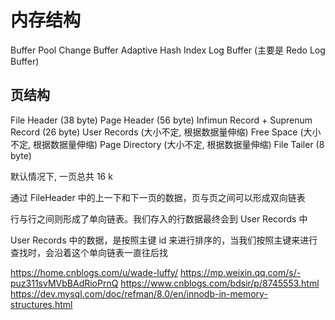 # 内存结构

Buffer Pool
Change Buffer
Adaptive Hash Index
Log Buffer (主要是 Redo Log Buffer)

## 页结构

File Header (38 byte)
Page Header (56 byte)
Infimun Record + Suprenum Record (26 byte)
User Records (大小不定, 根据数据量伸缩)
Free Space (大小不定, 根据数据量伸缩)
Page Directory (大小不定, 根据数据量伸缩)
File Tailer (8 byte)

默认情况下, 一页总共 16 k


通过 FileHeader 中的上一下和下一页的数据，页与页之间可以形成双向链表

行与行之间则形成了单向链表。我们存入的行数据最终会到 User Records 中

User Records 中的数据，是按照主键 id 来进行排序的，当我们按照主键来进行查找时，会沿着这个单向链表一直往后找



https://home.cnblogs.com/u/wade-luffy/
https://mp.weixin.qq.com/s/-puz311svMVbBAdRioPrnQ
https://www.cnblogs.com/bdsir/p/8745553.html
https://dev.mysql.com/doc/refman/8.0/en/innodb-in-memory-structures.html